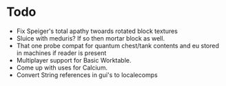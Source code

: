 # Todo
- Fix Speiger's total apathy twoards rotated block textures
- Sluice with meduris? If so then mortar block as well.
- That one probe compat for quantum chest/tank contents and eu stored in machines if reader is present
- Multiplayer support for Basic Worktable.
- Come up with uses for Calcium.
- Convert String references in gui's to localecomps